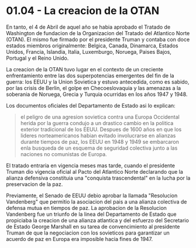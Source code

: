 # 01.04 - La creacion de la OTAN

En tanto, el 4 de Abril de aquel año se habia aprobado el Tratado de Washington de fundacion de la Organizacion del Tratado del Atlantico Norte (OTAN).
El mismo fue firmado por el presidente Truman y contaba con doce estados miembros originalmente: 
Belgica, Canada, Dinamarca, Estados Unidos, Francia, Islandia, Italia, Luxemburgo, Noruega, Paises Bajos, Portugal y el Reino Unido.

La creacion de la OTAN tuvo lugar en el contexto de un creciente enfrentamiento entre las dos superpotencias emergentes del fin de la guerra:
los EEUU y la Union Sovietica y estuvo antecedida, como es sabido, por las crisis de Berlin, el golpe en Checoeslovaquia y las amenazas
a la soberania de Noruega, Grecia y Turquia ocurridas en los años 1947 y 1948.

Los documentos oficiales del Departamento de Estado asi lo explican:
> el peligro de una agresion sovietica contra una Europa Occidental herida por la guerra condujo a un drastico cambio en la politica exterior tradicional de los EEUU.
> Despues de 1600 años en que los lideres norteamericanos habian evitado involucrarse en alianzas durante tiempos de paz,
> los EEUU en 1948 y 1949 se embarcaron enla busqueda de un esquema de seguridad colectiva junto a las naciones no comunistas de Europa.

El tratado entraria en vigencia meses mas tarde, cuando el presidente Truman dio vigencia oficial al Pacto del Atlantico Norte declarando
que la alianza defensiva constituia una "conquista trascendental" en la lucha por la preservacion de la paz.

Previamente, el Senado de EEUU debio aprobar la llamada "Resolucion Vandenberg" que permitio la asociacion del pais a una alianza colectiva de defensa mutua en tiempos de paz.
La aprobacion de la Resolucion Vandenberg fue un triunfo de la linea del Departamento de Estado que propiciaba la creacion de una alianza
atlantica y del esfuerzo del Secretario de Estado George Marshall en su tarea de convencimiento al presidente Truman de que la negociacion
con los sovieticos para garantizar un acuerdo de paz en Europa era imposible hacia fines de 1947.


